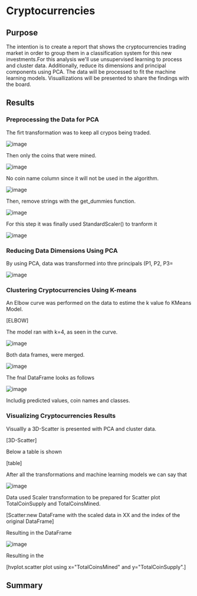 # Cryptocurrencies

## Purpose

The intention is to create a report that shows the cryptocurrencies trading market in order to group them in a classification system for this new investments.For this analysis we'll use unsupervised learning to process and cluster data. Additionally, reduce its dimensions and principal components using PCA. The data will be processed to fit the machine learning models. Visuallizations will be presented to share the findings with the board.


## Results

### Preprocessing the Data for PCA

The firt transformation was to keep all crypos being traded. 

![image](https://user-images.githubusercontent.com/114015620/220173606-e0329caa-2348-46db-b98a-8c6cc4a3c420.png)

Then only the coins that were mined.

![image](https://user-images.githubusercontent.com/114015620/220173750-52fe3b4e-eac8-41bd-bf71-b22eebc461d5.png)

No coin name column since it will not be used in the algorithm. 

![image](https://user-images.githubusercontent.com/114015620/220173915-33e56120-8244-442b-a98a-dd890fd1e00c.png)

Then, remove strings with the get_dummies function. 

![image](https://user-images.githubusercontent.com/114015620/220174272-ddc90b71-52ea-42d7-a585-0146473b41ea.png)

For this step it was finally used StandardScaler() to tranform it

![image](https://user-images.githubusercontent.com/114015620/220174385-ab93b6fe-4ab7-4881-8b49-c4c946ff6b7d.png)

### Reducing Data Dimensions Using PCA

By using PCA, data was transformed into thre principals (P1, P2, P3=

![image](https://user-images.githubusercontent.com/114015620/220174530-5e00d072-088e-4cbc-82fb-ea83a7d16e47.png)


### Clustering Cryptocurrencies Using K-means

An Elbow curve was performed on the data to estime the k value fo KMeans Model.

[ELBOW]

The model ran with k=4, as seen in the curve. 

![image](https://user-images.githubusercontent.com/114015620/220174831-b2213f24-118c-4a8b-be26-120c35673ea0.png)

Both data frames, were merged.

![image](https://user-images.githubusercontent.com/114015620/220175093-562c1273-385d-4f48-a4c7-6249f0edd002.png)

The fnal DataFrame looks as follows 

![image](https://user-images.githubusercontent.com/114015620/220175230-aeb26992-0fa6-4b52-a901-3ff78d4d7aa8.png)

Includig predicted values, coin names and classes. 


### Visualizing Cryptocurrencies Results

Visuallly a 3D-Scatter is presented with PCA and cluster data.

[3D-Scatter]

Below a table is shown

[table]

After all the transformations and machine learning models we can say that 

![image](https://user-images.githubusercontent.com/114015620/220175578-9067e034-a448-47ea-82ac-fa939a3e8948.png)

Data used Scaler transformation to be prepared for Scatter plot TotalCoinSupply and TotalCoinsMined.

[Scatter:new DataFrame with the scaled data in XX and the index of the original DataFrame]

Resulting in the DataFrame

![image](https://user-images.githubusercontent.com/114015620/220175919-2089f169-e194-4732-a063-3c741afa71f4.png)

Resulting in the

[hvplot.scatter plot using x="TotalCoinsMined" and y="TotalCoinSupply".]


## Summary
